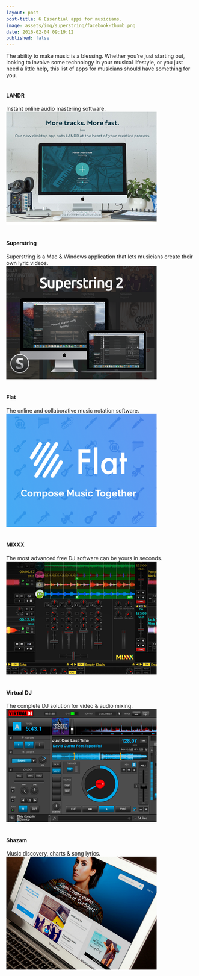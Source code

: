 ```yaml
---
layout: post
post-title: 6 Essential apps for musicians.
image: assets/img/superstring/facebook-thumb.png
date: 2016-02-04 09:19:12
published: false
---
```

The ability to make music is a blessing. Whether you're just starting out, looking to involve some technology in your musical lifestyle, or you just need a little help, this list of apps for musicians should have something for you.
<br><br>

<h4>LANDR</h4>
Instant online audio mastering software.<br>
<a href="https://www.landr.com" target="_blank"><img src="/assets/img/blog/apps-for-musicians/landr.png" width="400px" /></a><br><br>

<h4>Superstring</h4>
Superstring is a Mac & Windows application that lets musicians create their own lyric videos.<br>
<a href="https://wittenlab.com" target="_blank"><img src="/assets/img/blog/apps-for-musicians/superstring.png" width="400px" /></a><br><br>

<h4>Flat</h4>
The online and collaborative music notation software.<br>
<a href="https://flat.io" target="_blank"><img src="/assets/img/blog/apps-for-musicians/flat.png" width="400px" /></a><br><br>

<h4>MIXXX</h4>
The most advanced free DJ software can be yours in seconds.<br>
<a href="http://www.mixxx.org" target="_blank"><img src="/assets/img/blog/apps-for-musicians/mixxx.png" width="400px" /></a><br><br>

<h4>Virtual DJ</h4>
The complete DJ solution for video & audio mixing.<br>
<a href="http://www.virtualdj.com" target="_blank"><img src="/assets/img/blog/apps-for-musicians/vitualdj.png" width="400px" /></a><br><br>

<h4>Shazam</h4>
Music discovery, charts &amp; song lyrics.<br>
<a href="http://www.shazam.com" target="_blank"><img src="/assets/img/blog/apps-for-musicians/shazam.png" width="400px" /></a>
